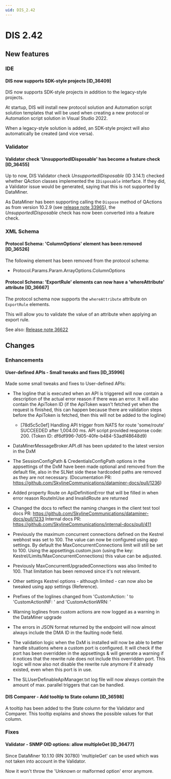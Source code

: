 ```yaml
---
uid: DIS_2.42
---
```


# DIS 2.42

## New features

### IDE

#### DIS now supports SDK-style projects [ID_36409]

DIS now supports SDK-style projects in addition to the legacy-style projects.

At startup, DIS will install new protocol solution and Automation script solution templates that will be used when creating a new protocol or Automation script solution in Visual Studio 2022.

When a legacy-style solution is added, an SDK-style project will also automatically be created (and vice versa).

### Validator

#### Validator check 'UnsupportedIDisposable' has become a feature check [ID_36455]

Up to now, DIS Validator check *UnsupportedIDisposable* (ID 3.14.1) checked whether QAction classes implemented the `IDisposable` interface. If they did, a Validator issue would be generated, saying that this is not supported by DataMiner.

As DataMiner has been supporting calling the `Dispose` method of QActions as from version 10.2.9 (see [release note 33965](xref:General_Feature_Release_10.2.9#qactions-are-now-idisposable-and-the-slprotocol-object-remains-available-outside-of-the-run-scope-id_33965)), the *UnsupportedIDisposable* check has now been converted into a feature check.

### XML Schema

#### Protocol Schema: 'ColumnOptions' element has been removed [ID_36526]

​The following element has been removed from the protocol schema:

- Protocol.Params.Param.ArrayOptions.ColumnOptions

#### Protocol Schema: 'ExportRule' elements can now have a 'whereAttribute' attribute [ID_36667]

The protocol schema now supports the `whereAttribute` attribute on `ExportRule` elements.

This will allow you to validate the value of an attribute when applying an export rule.

See also: [Release note 36622]()

## Changes

### Enhancements

#### User-defined APIs - Small tweaks and fixes [ID_35996]

Made some small tweaks and fixes to User-defined APIs:

- The logline that is executed when an API is triggered will now contain a description of the actual error reason if there was an error. It will also contain the ApiToken ID (if the ApiToken wasn't fetched yet when the request is finished, this can happen because there are validation steps before the ApiToken is fetched, then this will not be added to the logline)

  - [78d5c5c0ef] Handling API trigger from NATS for route 'some/route' SUCCEEDED after 1,004.00 ms. API script provided response code: 200. (Token ID: df6df996-7d05-40fe-b484-53adf48648d9)

- DataMinerMessageBroker.API.dll has been updated to the latest version in the DxM
- The SessionConfigPath & CredentialsConfigPath options in the appsettings of the DxM have been made optional and removed from the default file, also in the SLNet side these hardcoded paths are removed as they are not necessary. (Documentation PR: https://github.com/SkylineCommunications/dataminer-docs/pull/1236)
- Added property Route on ApiDefinitionError that will be filled in when error reason RouteInUse and InvalidRoute are returned
- Changed the docs to reflect the naming changes in the client test tool docs PR: https://github.com/SkylineCommunications/dataminer-docs/pull/1233 Internal docs PR: https://github.com/SkylineCommunications/internal-docs/pull/411
- Previously the maximum concurrent connections defined on the Kestrel webhost was set to 100. The value can now be configured using app settings. By default the MaxConcurrentConnections limit will still be set to 100. Using the appsettings.custom.json (using the key: Kestrel/Limits/MaxConcurrentConnections) this value can be adjusted.
- Previously MaxConcurrentUpgradedConnections was also limited to 100. That limitation has been removed since it's not relevant.
- Other settings Kestrel options - although limited - can now also be tweaked using app settings (Reference).
- Prefixes of the loglines changed from 'CustomAction: ' to 'CustomActionINF: ' and 'CustomActionWRN: '
- Warning loglines from custom actions are now logged as a warning in the DataMiner upgrade
- The errors in JSON format returned by the endpoint will now almost always include the DMA ID in the faulting node field.
- The validation logic when the DxM is installed will now be able to better handle situations where a custom port is configured. It will check if the port has been overridden in the appsettings & will generate a warning if it notices that the rewrite rule does not include this overridden port. This logic will now also not disable the rewrite rule anymore if it already existed, even when this port is in use.
- The SLUserDefinableApiManager.txt log file will now always contain the amount of max. parallel triggers that can be handled.

#### DIS Comparer - Add tooltip to State column [ID_36598]

​A tooltip has been added to the State column for the Validator and Comparer. This tooltip explains and shows the possible values for that column.

### Fixes

#### Validator - SNMP OID options: allow multipleGet [ID_36477]

Since DataMiner 10.1.10 (RN 30780) 'multipleGet' can be used which was not taken into account in the Validator.

Now it won't throw the 'Unknown or malformed option' error anymore.
